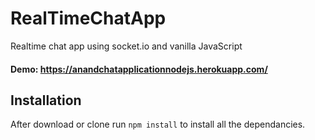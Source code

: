 # RealTimeChatApp
Realtime chat app using socket.io and vanilla JavaScript

#### Demo: https://anandchatapplicationnodejs.herokuapp.com/

## Installation 
After download or clone run `npm install` to install all the dependancies.
